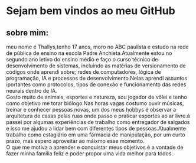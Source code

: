 <h1>Sejam bem vindos ao meu GitHub</h1>

<h2>sobre mim:</h2>
<hbr>meu nome é Thallys,tenho 17 anos, moro no ABC paulista e estudo na rede de pública de ensino na escola
Padre Anchieta.Atualmente estou no segundo ano letivo do ensino médio e faço o curso técnico de desenvolvimento de sistemas, incluindo as matérias de versionamento de códigos onde aprendi sobre; redes de computadores, lógica de programação, IA e processos de desenvolvimento.Nelas aprendi assuntos iportantes como protocolos, tipos de conexão e funcionamento das redes neurais dentro de IA.<br>Gosto muito de animais, esportes e natureza, sou jogador de vôlei e tenho como objetivo me torar biólogo.Nas horas vagas costumo ouvir músicas, treinar e conhecer pessoas novas, um dos meus hobbys é observar a arquitetura de casas pelas ruas onde passo e praticar esportes ao ar livre.á passei por algumas experiências de trabalho como entregador de salgados e isso me ajudou a lidar bem com diferentes tipos de pessoas.Atualmente trabalho como estagiário em uma fármacia de manipulação, por um curto prazo, mas espero aproveitar ao máixmo esse momento.<br>O que me motiva a aprender e conquistar meus objetivos é a vontade de fazer minha família feliz e poder propor uma vida melhor para todos.









